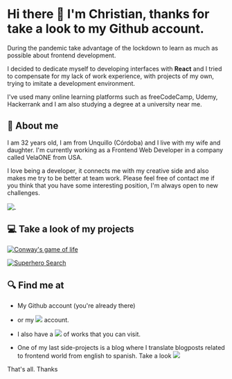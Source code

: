 # Hi there 👋 I'm Christian, thanks for take a look to my Github account.

 During the pandemic take advantage of the lockdown to learn as much as possible about frontend development.

 I decided to dedicate myself to developing interfaces with **React** and I tried to compensate for my lack of work experience, with projects of my own, trying to imitate a development environment.
 
 I've used many online learning platforms such as freeCodeCamp, Udemy, Hackerrank and I am also studying a degree at a university near me.
 
 ## 🚶 About me
 
 I am 32 years old, I am from Unquillo (Córdoba) and I live with my wife and daughter. I'm currently working as a Frontend Web Developer in a company called VelaONE from USA. 
 
 I love being a developer, it connects me with my creative side and also makes me try to be better at team work. Please feel free of contact me if you think that you have some interesting position, I'm always open to new challenges.
 
   <a href="https://github.com/Chriscaracach">
     <img align="center" src="https://github-readme-stats.vercel.app/api/top-langs/?username=Chriscaracach&layout=compact" />
   </a>
   <img src="https://komarev.com/ghpvc/?username=chris-caracach&style=flat-square&color=blue" alt=""/>

## 💻 Take a look of my projects

[![Conway's game of life](https://github-readme-stats.vercel.app/api/pin/?username=Chriscaracach&repo=React-game-of-life)](https://github.com/Chriscaracach/React-game-of-life)

[![Superhero Search](https://github-readme-stats.vercel.app/api/pin/?username=Chriscaracach&repo=superhero-search)](https://github.com/Chriscaracach/superhero-search)

 
 
 ## 🔍 Find me at
 
-  My Github account (you're already there)

- or my <a target="_blank" href="https://www.linkedin.com/in/christian-caracach/"><img src="https://img.shields.io/badge/-Linkedin-blue"/></a> account.

- I also have a <a target="_blank" href="https://portfoliochristiancaracach.vercel.app/"><img src="https://img.shields.io/badge/-Portfolio-blue"/></a> of works that you can visit.

- One of my last side-projects is a blog where I translate blogposts related to frontend world from english to spanish. Take a look <a target="_blank" href="https://medium.com/@christiancaracach"><img src="https://img.shields.io/badge/Link-My%20Blog-success"/></a>


That's all. Thanks
